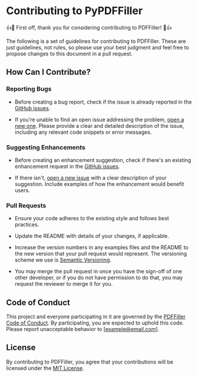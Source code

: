# Contributing to PyPDFFiller

👍🎉 First off, thank you for considering contributing to PDFFiller! 🎉👍

The following is a set of guidelines for contributing to PDFFiller. These are just guidelines, not rules, so please use your best judgment and feel free to propose changes to this document in a pull request.

## How Can I Contribute?

### Reporting Bugs

- Before creating a bug report, check if the issue is already reported in the [GitHub issues](https://github.com/Moussawi7/pdf-filler/issues).

- If you're unable to find an open issue addressing the problem, [open a new one](https://github.com/Moussawi7/pdf-filler/issues/new). Please provide a clear and detailed description of the issue, including any relevant code snippets or error messages.

### Suggesting Enhancements

- Before creating an enhancement suggestion, check if there's an existing enhancement request in the [GitHub issues](https://github.com/Moussawi7/pdf-filler/issues).

- If there isn't, [open a new issue](https://github.com/Moussawi7/pdf-filler/issues/new) with a clear description of your suggestion. Include examples of how the enhancement would benefit users.

### Pull Requests

- Ensure your code adheres to the existing style and follows best practices.

- Update the README with details of your changes, if applicable.

- Increase the version numbers in any examples files and the README to the new version that your pull request would represent. The versioning scheme we use is [Semantic Versioning](https://semver.org/).

- You may merge the pull request in once you have the sign-off of one other developer, or if you do not have permission to do that, you may request the reviewer to merge it for you.

## Code of Conduct

This project and everyone participating in it are governed by the [PDFFiller Code of Conduct](CODE_OF_CONDUCT.md). By participating, you are expected to uphold this code. Please report unacceptable behavior to [example@email.com].

## License

By contributing to PDFFiller, you agree that your contributions will be licensed under the [MIT License](LICENSE).

